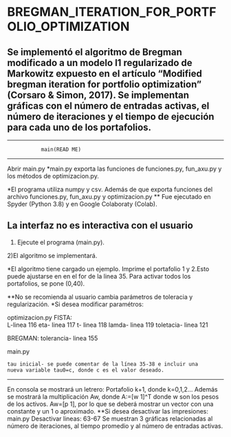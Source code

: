 # BREGMAN_ITERATION_FOR_PORTFOLIO_OPTIMIZATION
Se implementó el algoritmo de Bregman modificado a un modelo l1 regularizado de Markowitz expuesto en el artículo “Modified bregman iteration for portfolio optimization” (Corsaro &amp; Simon, 2017). Se implementan gráficas con el número de entradas activas, el número de iteraciones y el tiempo de ejecución para cada uno de los portafolios.
------------------------------------------------------------------------------------------------------------------------------------------------------



---------------------------------------------------------------------------
			   main(READ ME)
---------------------------------------------------------------------------
Abrir main.py
*main.py exporta las funciones de funciones.py, fun_axu.py y los métodos de optimizacion.py.

*El programa utiliza numpy y csv. Además de que exporta funciones del archivo
funciones.py, fun_axu.py y optimizacion.py
** Fue ejecutado en Spyder (Python 3.8) y en Google Colaboraty (Colab).

La interfaz no es interactiva con el usuario
---------------------------------------------------------------------------
1) Ejecute el programa (main.py). 

2)El algoritmo se implementará. 

*El algoritmo tiene cargado un ejemplo. Imprime el portafolio 1 y 2.Esto puede ajustarse en
 en el for de la linea 35. Para activar todos los portafolios, se pone (0,40).

**No se recomienda al usuario cambia parámetros de toleracia y regularización.
*Si desea modificar paramétros: 

  optimizacion.py
 FISTA:  
	L-linea 116
	eta- linea 117
	t- linea 118
	lamda- linea 119
	toletacia- linea 121

BREGMAN:
	tolerancia- linea 155

   main.py 

	tau inicial- se puede comentar de la línea 35-38 e incluir una 
	nueva variable tau0=c, donde c es el valor deseado. 

---------------------------------------------------------------------------
En consola se mostrará un letrero: Portafolio k+1, donde k=0,1,2...
Además se mostrará la multiplicación Aw, donde A:=[w 1]^T donde w son los pesos de los 
activos. Aw=[p 1], por lo que se deberá mostrar un vector con una constante y un 1 o aproximado.
**Si desea desactivar las impresiones: 
	main.py 
		Desactivar lineas: 63-67
Se muestran 3 gráficas relacionadas al número de iteraciones, 
al tiempo promedio y al número de entradas activas. 
